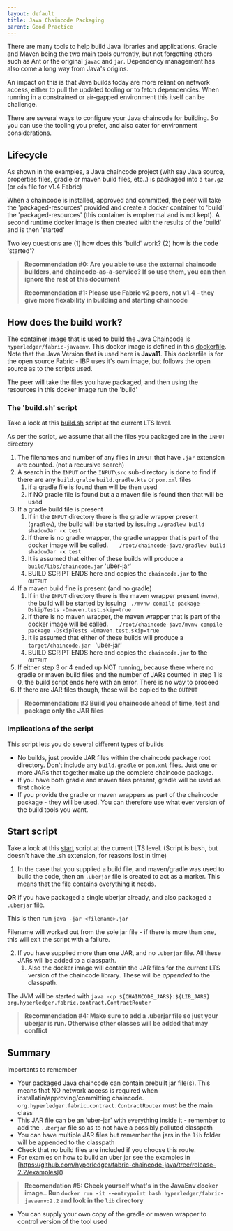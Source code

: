 ```yaml
---
layout: default
title: Java Chaincode Packaging
parent: Good Practice
---
```


There are many tools to help build Java libraries and applications. Gradle and Maven being the two main tools currently, but not forgetting others such as Ant or the original `javac` and `jar`. Dependency management has also come a long way from Java's origins. 

An impact on this is that Java builds today are more reliant on network access, either to pull the updated tooling or to fetch dependencies. When running in a constrained or air-gapped environment this itself can be challenge.

There are several ways to configure your Java chaincode for building. So you can use the tooling you prefer, and also cater for environment considerations.

## Lifecycle
As shown in the examples, a Java chaincode project (with say Java source, properties files, gradle or maven build files, etc..) is packaged into a `tar.gz` (or `cds` file for v1.4 Fabric)

When a chaincode is installed, approved and committed, the peer will take the 'packaged-resources' provided and create a docker container to 'build' the 'packaged-resources' (this container is emphermal and is not kept). A second runtime docker image is then created with the results of the 'build' and is then 'started'

Two key questions are (1) how does this 'build' work?  (2) how is the code 'started'?

> **Recommendation #0: Are you able to use the external chaincode builders, and chaincode-as-a-service? If so use them, you can then ignore the rest of this document**
> 
> **Recommendation #1: Please use Fabric v2 peers, not v1.4 - they give more flexability in building and starting chaincode**

## How does the build work?

The container image that is used to build the Java Chaincode is `hyperledger/fabric-javaenv`. This docker image is defined in this [dockerfile](https://github.com/hyperledger/fabric-chaincode-java/tree/release-2.2/fabric-chaincode-docker). Note that the Java Version that is used here is **Java11**. This dockerfile is for the open source Fabric - IBP uses it's own image, but follows the open source as to the scripts used.

The peer will take the files you have packaged, and then using the resources in this docker image run the 'build'

### The 'build.sh' script

Take a look at this [build.sh](https://github.com/hyperledger/fabric-chaincode-java/blob/release-2.2/fabric-chaincode-docker/build.sh) script at the current LTS level. 

As per the script, we assume that all the files you packaged are in the `INPUT` directory

1. The filenames and number of any files in `INPUT` that have `.jar` extension are counted. (not a recursive search)
2. A search in the `INPUT` or the `INPUT\src` sub-directory is done to find if there are any `build.gralde` `build.gradle.kts` or `pom.xml` files
   1. if a gradle file is found then will be then used
   2. if NO gradle file is found but a a maven file is found then that will be used 
3. If a gradle build file is present
   1. If in the `INPUT` directory there is the gradle wrapper present (`gradlew`), the build will be started by issuing `./gradlew build shadowJar -x test`
   2. If there is no gradle wrapper, the gradle wrapper that is part of the docker image will be called. `   /root/chaincode-java/gradlew build shadowJar -x test`
   3. It is assumed that either of these builds will produce a `build/libs/chaincode.jar` 'uber-jar'
   4. BUILD SCRIPT ENDS here and copies the `chaincode.jar` to the `OUTPUT`
4. If a maven build fine is present (and no gradle)
   1. If in the `INPUT` directory there is the maven wrapper present (`mvnw`), the build will be started by issuing ` ./mvnw compile package -DskipTests -Dmaven.test.skip=true`
   2. If there is no maven wrapper, the maven wrapper that is part of the docker image will be called. `   /root/chaincode-java/mvnw compile package -DskipTests -Dmaven.test.skip=true`
   3. It is assumed that either of these builds will produce a `target/chaincode.jar ` 'uber-jar'
   4. BUILD SCRIPT ENDS here and copies the `chaincode.jar` to the `OUTPUT`
5. If either step 3 or 4 ended up NOT running, because there where no gradle or maven build files and the number of JARs counted in step 1 is 0, the build script ends here with an error. There is no way to proceed
6. If there are JAR files though, these will be copied to the `OUTPUT`

> **Recommendation: #3 Build you chaincode ahead of time, test and package only the JAR files**

### Implications of the script

This script lets you do several different types of builds
- No builds, just provide JAR files within the chaincode package root directory. Don't include any `build.gradle` or `pom.xml` files. Just one or more JARs that together make up the complete chaincode package.
- If you have both gradle and maven files present, gradle will be used as first choice
- If you provide the gradle or maven wrappers as part of the chaincode package - they will be used. You can therefore use what ever version of the build tools you want.


## Start script

Take a look at this [start](https://github.com/hyperledger/fabric-chaincode-java/blob/release-2.2/fabric-chaincode-docker/start) script at the current LTS level. (Script is bash, but doesn't have the .sh extension, for reasons lost in time)

1. In the case that you supplied a build file, and maven/gradle was used to build the code, then an `.uberjar` file is created to act as a marker.  This means that the file contains everything it needs.

**OR** if you have packaged a single uberjar already, and also packaged a `.uberjar` file.

This is then run `java -jar <filename>.jar` 

Filename will worked out from the sole jar file - if there is more than one, this will exit the script with a failure.


2. If you have supplied more than one JAR, and no `.uberjar` file. All these JARs will be added to a classpath. 
   1. Also the docker image will contain the JAR files for the current LTS version of the chaincode library. These will be *appended* to the classpath.

The JVM will be started with `java -cp ${CHAINCODE_JARS}:${LIB_JARS} org.hyperledger.fabric.contract.ContractRouter`

> **Recommendation #4: Make sure to add a .uberjar file so just your uberjar is run. Otherwise other classes will be added that may conflict**

## Summary

Importants to remember

- Your packaged Java chaincode can contain prebuilt jar file(s). This means that NO network access is required when installatin/approving/committing chaincode. `org.hyperledger.fabric.contract.ContractRouter` must be the main class
- This JAR file can be an 'uber-jar' with everything inside it - remember to add the `.uberjar` file so as to not have a possibly polluted classpath
- You can have multiple JAR files but remember the jars in the `lib` folder will be appended to the classpath
- Check that no build files are included if you choose this route.
- For examles on how to build an uber jar see the examples in [https://github.com/hyperledger/fabric-chaincode-java/tree/release-2.2/examples]()


> **Recomendation #5: Check yourself what's in the JavaEnv docker image.. Run  `docker run -it --entrypoint bash hyperledger/fabric-javaenv:2.2` and look  in the `lib` directory**

- You can supply your own copy of the gradle or maven wrapper to control version of the tool used


